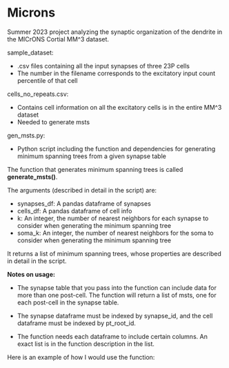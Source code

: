 # Microns

Summer 2023 project analyzing the synaptic organization of the dendrite in the MICrONS Cortial MM^3 dataset.

sample_dataset:
- .csv files containing all the input synapses of three 23P cells
- The number in the filename corresponds to the excitatory input count percentile of that cell

cells_no_repeats.csv:
- Contains cell information on all the excitatory cells is in the entire MM^3 dataset
- Needed to generate msts

gen_msts.py:
- Python script including the function and dependencies for generating minimum spanning trees from a given synapse table

The function that generates minimum spanning trees is called **generate_msts()**.

The arguments (described in detail in the script) are:
- synapses_df: A pandas dataframe of synapses
- cells_df: A pandas dataframe of cell info
- k: An integer, the number of nearest neighbors for each synapse to consider when generating the minimum spanning tree
- soma_k: An integer, the number of nearest neighbors for the soma to consider when generating the minimum spanning tree

It returns a list of minimum spanning trees, whose properties are described in detail in the script.

**Notes on usage:**

- The synapse table that you pass into the function can include data for more than one post-cell. The function will return a list of msts, one for each post-cell in the synapse table.

- The synapse dataframe must be indexed by synapse_id, and the cell dataframe must be indexed by pt_root_id.

- The function needs each dataframe to include certain columns. An exact list is in the function description in the list.

Here is an example of how I would use the function:



